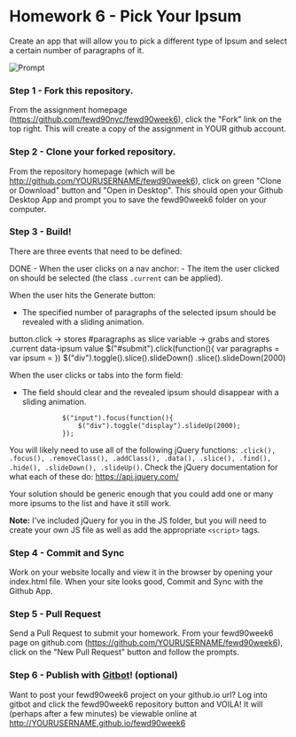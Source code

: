 # Homework 6 - Pick Your Ipsum

Create an app that will allow you to pick a different type of Ipsum and select a certain number of paragraphs of it.

![Prompt](prompt.gif)

### Step 1 - Fork this repository.

From the assignment homepage (https://github.com/fewd90nyc/fewd90week6), click the "Fork" link on the top right. This will create a copy of the assignment in YOUR github account.

### Step 2 - Clone your forked repository.

From the repository homepage (which will be http://github.com/YOURUSERNAME/fewd90week6), click on green "Clone or Download" button and "Open in Desktop". This should open your Github Desktop App and prompt you to save the fewd90week6 folder on your computer.

### Step 3 - Build!

There are three events that need to be defined: 

DONE - When the user clicks on a nav anchor:
		- The item the user clicked on should be selected (the class `.current` can be applied).

When the user hits the Generate button:
- The specified number of paragraphs of the selected ipsum should be revealed with a sliding animation.

button.click -> stores #paragraphs as slice variable
-> grabs and stores .current data-ipsum value
$("#submit").click(function(){
	var paragraphs = 
	var ipsum = 
})
$("div").toggle().slice().slideDown()
.slice().slideDown(2000)

When the user clicks or tabs into the form field: 
- The field should clear and the revealed ipsum should disappear with a sliding animation.

				$("input").focus(function(){
				    $("div").toggle("display").slideUp(2000);
				});


You will likely need to use all of the following jQuery functions: `.click(), .focus(), .removeClass(), .addClass(), .data(), .slice(), .find(), .hide(), .slideDown(), .slideUp()`. Check the jQuery documentation for what each of these do: https://api.jquery.com/

Your solution should be generic enough that you could add one or many more ipsums to the list and have it still work.

**Note:** I've included jQuery for you in the JS folder, but you will need to create your own JS file as well as add the appropriate `<script>` tags.

### Step 4 - Commit and Sync

Work on your website locally and view it in the browser by opening your index.html file. When your site looks good, Commit and Sync with the Github App.

### Step 5 - Pull Request

Send a Pull Request to submit your homework. From your fewd90week6 page on github.com (https://github.com/YOURUSERNAME/fewd90week6), click on the "New Pull Request" button and follow the prompts. 

### Step 6 - Publish with [Gitbot](http://gitbot.co/)! (optional)

Want to post your fewd90week6 project on your github.io url? Log into gitbot and click the fewd90week6 repository button and VOILA! It will (perhaps after a few minutes) be viewable online at http://YOURUSERNAME.github.io/fewd90week6


